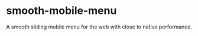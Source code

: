 smooth-mobile-menu
==================

A smooth sliding mobile menu for the web with close to native performance.
